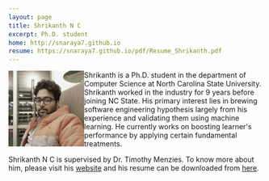 ```yaml
---
layout: page
title: Shrikanth N C
excerpt: Ph.D. student
home: http://snaraya7.github.io
resume: https://snaraya7.github.io/pdf/Resume_Shrikanth.pdf
---
```



<img align="left" width="150"
src="/img/shrikanth.jpg"> Shrikanth is a Ph.D. student in the department of Computer Science at North Carolina State University. Shrikanth worked in the industry for 9 years before joining NC State. His primary interest lies in brewing software engineering hypothesis largely from his experience and validating them using machine learning. He currently works on boosting learner's performance by applying certain fundamental treatments.

Shrikanth N C is supervised by Dr. Timothy Menzies.
To know more about him, please visit his [website](http://snaraya7.github.io)
and his resume can be downloaded from [here](https://snaraya7.github.io/pdf/Resume_Shrikanth.pdf).

